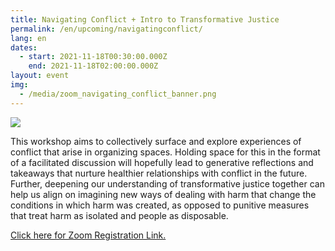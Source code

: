 ```yaml
---
title: Navigating Conflict + Intro to Transformative Justice
permalink: /en/upcoming/navigatingconflict/
lang: en
dates:
  - start: 2021-11-18T00:30:00.000Z
    end: 2021-11-18T02:00:00.000Z
layout: event
img:
  - /media/zoom_navigating_conflict_banner.png
---
```

<!--StartFragment-->

![](/media/zoom_navigating_conflict_banner.png)

This workshop aims to collectively surface and explore experiences of conflict that arise in organizing spaces. Holding space for this in the format of a facilitated discussion will hopefully lead to generative reflections and takeaways that nurture healthier relationships with conflict in the future. Further, deepening our understanding of transformative justice together can help us align on imagining new ways of dealing with harm that change the conditions in which harm was created, as opposed to punitive measures that treat harm as isolated and people as disposable.

[Click here for Zoom Registration Link.](https://us02web.zoom.us/meeting/register/tZAkdO6qrDwuH9YNFBmk8QUr1JvBZVbDrdFz)

[](https://us02web.zoom.us/meeting/84937227452)<!--EndFragment-->